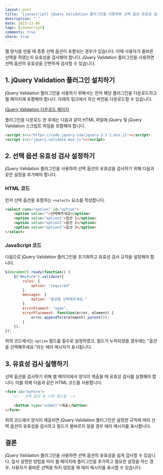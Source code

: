 ```yaml
---
layout: post
title: "[javascript] jQuery Validation 플러그인을 사용하여 선택 옵션 유효성 검사하기"
description: " "
date: 2023-11-08
tags: [javascript]
comments: true
share: true
---
```


웹 양식을 만들 때 종종 선택 옵션이 포함되는 경우가 있습니다. 이때 사용자가 올바른 선택을 하였는지 유효성을 검사해야 합니다. jQuery Validation 플러그인을 사용하면 선택 옵션의 유효성을 간편하게 검사할 수 있습니다.

## 1. jQuery Validation 플러그인 설치하기
jQuery Validation 플러그인을 사용하기 위해서는 먼저 해당 플러그인을 다운로드하고 웹 페이지에 포함해야 합니다. 아래의 링크에서 최신 버전을 다운로드할 수 있습니다.

[jQuery Validation 다운로드 페이지](https://jqueryvalidation.org/)

플러그인을 다운로드 한 후에는 다음과 같이 HTML 파일에 jQuery 및 jQuery Validation 스크립트 파일을 포함해야 합니다.

```html
<script src="https://code.jquery.com/jquery-3.5.1.min.js"></script>
<script src="jquery.validate.min.js"></script>
```

## 2. 선택 옵션 유효성 검사 설정하기
jQuery Validation 플러그인을 사용하여 선택 옵션의 유효성을 검사하기 위해 다음과 같은 설정을 추가해야 합니다.

### HTML 코드
먼저 선택 옵션을 포함하는 `<select>` 요소를 작성합니다.

```html
<select name="option" id="option">
    <option value="">선택해주세요</option>
    <option value="option1">옵션 1</option>
    <option value="option2">옵션 2</option>
    <option value="option3">옵션 3</option>
</select>
```

### JavaScript 코드
다음으로 jQuery Validation 플러그인을 초기화하고 유효성 검사 규칙을 설정해야 합니다.

```javascript
$(document).ready(function() {
    $("#myForm").validate({
        rules: {
            option: "required"
        },
        messages: {
            option: "옵션을 선택해주세요."
        },
        errorElement: "span",
        errorPlacement: function(error, element) {
            error.appendTo($(element).parent());
        }
    });
});
```

위의 코드에서는 `option` 필드를 필수로 설정하였고, 필드가 누락되었을 경우에는 "옵션을 선택해주세요."라는 에러 메시지가 표시됩니다.

## 3. 유효성 검사 실행하기
선택 옵션을 검사하기 위해 웹 페이지에서 양식이 제출될 때 유효성 검사를 실행해야 합니다. 이를 위해 다음과 같은 HTML 코드를 사용합니다.

```html
<form id="myForm">
    <!-- 선택 옵션 등 다른 필드들 -->
    
    <button type="submit">제출</button>
</form>
```

위의 코드에서 양식이 제출되면 jQuery Validation 플러그인은 설정한 규칙에 따라 선택 옵션의 유효성을 검사하고 필드가 올바르지 않을 경우 에러 메시지를 표시합니다.

## 결론
jQuery Validation 플러그인을 사용하면 선택 옵션의 유효성을 쉽게 검사할 수 있습니다. 앞서 설명한 방법을 따라 웹 페이지에 플러그인을 추가하고 필요한 설정을 하는 경우, 사용자가 올바른 선택을 하지 않았을 때 에러 메시지를 표시할 수 있습니다.